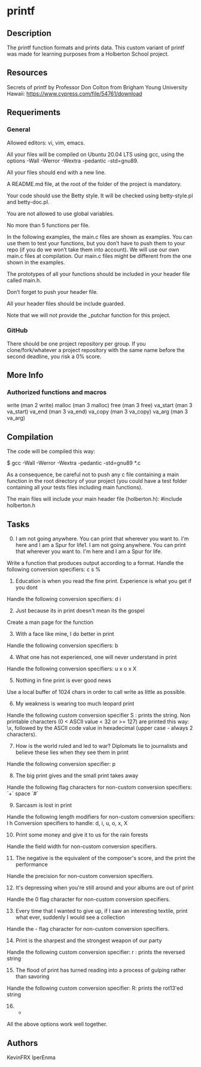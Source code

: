 # printf

## Description

The printf function formats and prints data. This custom variant of printf was made for learning purposes from a Holberton School project.

## Resources

Secrets of printf by Professor Don Colton from Brigham Young University Hawaii: https://www.cypress.com/file/54761/download

## Requeriments
### General

Allowed editors: vi, vim, emacs.

All your files will be compiled on Ubuntu 20.04 LTS using gcc, using the options -Wall -Werror -Wextra -pedantic -std=gnu89.

All your files should end with a new line.

A README.md file, at the root of the folder of the project is mandatory.

Your code should use the Betty style. It will be checked using betty-style.pl and betty-doc.pl.

You are not allowed to use global variables.

No more than 5 functions per file.

In the following examples, the main.c files are shown as examples. You can use them to test your functions, but you don’t have to push them to your repo (if you do we won’t take them into account). We will use our own main.c files at compilation. Our main.c files might be different from the one shown in the examples.

The prototypes of all your functions should be included in your header file called main.h.

Don’t forget to push your header file.

All your header files should be include guarded.

Note that we will not provide the _putchar function for this project.

### GitHub

There should be one project repository per group. If you clone/fork/whatever a project repository with the same name before the second deadline, you risk a 0% score.

## More Info
### Authorized functions and macros

write (man 2 write)
malloc (man 3 malloc)
free (man 3 free)
va_start (man 3 va_start)
va_end (man 3 va_end)
va_copy (man 3 va_copy)
va_arg (man 3 va_arg)

## Compilation

The code will be compiled this way:

$ gcc -Wall -Werror -Wextra -pedantic -std=gnu89 *.c

As a consequence, be careful not to push any c file containing a main function in the root directory of your project (you could have a test folder containing all your tests files including main functions).

The main files will include your main header file (holberton.h): #include holberton.h

## Tasks

0. I am not going anywhere. You can print that wherever you want to. I'm here and I am a Spur for life1. I am not going anywhere. You can print that wherever you want to. I'm here and I am a Spur for life.

Write a function that produces output according to a format. Handle the following conversion specifiers:
c
s
%

1. Education is when you read the fine print. Experience is what you get if you dont

Handle the following conversion specifiers:
d
i

2. Just because its in print doesn't mean its the gospel

Create a man page for the function

3. With a face like mine, I do better in print

Handle the following conversion specifiers:
b

4. What one has not experienced, one will never understand in print

Handle the following conversion specifiers:
u
x
o
x
X

5. Nothing in fine print is ever good news

Use a local buffer of 1024 chars in order to call write as little as possible.

6. My weakness is wearing too much leopard print

Handle the following custom conversion specifier
S : prints the string.
Non printable characters (0 < ASCII value < 32 or >= 127) are printed this way: \x, followed by the ASCII code value in hexadecimal (upper case - always 2 characters).

7. How is the world ruled and led to war? Diplomats lie to journalists and believe these lies when they see them in print

Handle the following conversion specifier: p

8. The big print gives and the small print takes away

Handle the following flag characters for non-custom conversion specifiers:
´+´
space
´#´

9. Sarcasm is lost in print

Handle the following length modifiers for non-custom conversion specifiers:
l
h
Conversion specifiers to handle: d, i, u, o, x, X

10. Print some money and give it to us for the rain forests

Handle the field width for non-custom conversion specifiers.

11. The negative is the equivalent of the composer's score, and the print the performance

Handle the precision for non-custom conversion specifiers.

12. It's depressing when you're still around and your albums are out of print

Handle the 0 flag character for non-custom conversion specifiers.

13. Every time that I wanted to give up, if I saw an interesting textile, print what ever, suddenly I would see a collection

Handle the - flag character for non-custom conversion specifiers.

14. Print is the sharpest and the strongest weapon of our party

Handle the following custom conversion specifier:
r : prints the reversed string

15. The flood of print has turned reading into a process of gulping rather than savoring

Handle the following custom conversion specifier:
R: prints the rot13'ed string

16. *

All the above options work well together.

## Authors
KevinFRX
IperEnma
